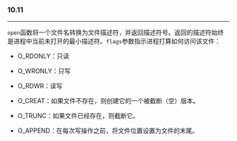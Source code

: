### 10.11

___

`open`函数将一个文件名转换为文件描述符，并返回描述符号。返回的描述符始终是进程中当前未打开的最小描述符。`flags`参数指示进程打算如何访问该文件：

- O_RDONLY：只读
- O_WRONLY：只写
- O_RDWR：读写

- O_CREAT：如果文件不存在，则创建它的一个被截断（空）版本。
- O_TRUNC：如果文件已经存在，则截断它。
- O_APPEND：在每次写操作之前，将文件位置设置为文件的末尾。
